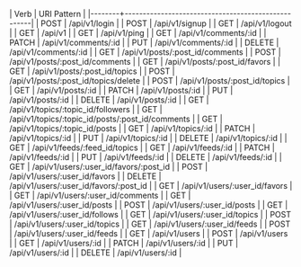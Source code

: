 | Verb   | URI Pattern                                        |
|--------+----------------------------------------------------|
| POST   | /api/v1/login                                      |
| POST   | /api/v1/signup                                     |
| GET    | /api/v1/logout                                     |
| GET    | /api/v1                                            |
| GET    | /api/v1/ping                                       |
| GET    | /api/v1/comments/:id                               |
| PATCH  | /api/v1/comments/:id                               |
| PUT    | /api/v1/comments/:id                               |
| DELETE | /api/v1/comments/:id                               |
| GET    | /api/v1/posts/:post\_id/comments                   |
| POST   | /api/v1/posts/:post\_id/comments                   |
| GET    | /api/v1/posts/:post\_id/favors                     |
| GET    | /api/v1/posts/:post\_id/topics                     |
| POST   | /api/v1/posts/:post\_id/topics/delete              |
| POST   | /api/v1/posts/:post\_id/topics                     |
| GET    | /api/v1/posts/:id                                  |
| PATCH  | /api/v1/posts/:id                                  |
| PUT    | /api/v1/posts/:id                                  |
| DELETE | /api/v1/posts/:id                                  |
| GET    | /api/v1/topics/:topic\_id/followers                |
| GET    | /api/v1/topics/:topic\_id/posts/:post\_id/comments |
| GET    | /api/v1/topics/:topic\_id/posts                    |
| GET    | /api/v1/topics/:id                                 |
| PATCH  | /api/v1/topics/:id                                 |
| PUT    | /api/v1/topics/:id                                 |
| DELETE | /api/v1/topics/:id                                 |
| GET    | /api/v1/feeds/:feed\_id/topics                     |
| GET    | /api/v1/feeds/:id                                  |
| PATCH  | /api/v1/feeds/:id                                  |
| PUT    | /api/v1/feeds/:id                                  |
| DELETE | /api/v1/feeds/:id                                  |
| GET    | /api/v1/users/:user\_id/favors/:post_id            |
| POST   | /api/v1/users/:user\_id/favors                     |
| DELETE | /api/v1/users/:user\_id/favors/:post_id            |
| GET    | /api/v1/users/:user\_id/favors                     |
| GET    | /api/v1/users/:user\_id/comments                   |
| GET    | /api/v1/users/:user\_id/posts                      |
| POST   | /api/v1/users/:user\_id/posts                      |
| GET    | /api/v1/users/:user\_id/follows                    |
| GET    | /api/v1/users/:user\_id/topics                     |
| POST   | /api/v1/users/:user\_id/topics                     |
| GET    | /api/v1/users/:user\_id/feeds                      |
| POST   | /api/v1/users/:user\_id/feeds                      |
| GET    | /api/v1/users                                      |
| POST   | /api/v1/users                                      |
| GET    | /api/v1/users/:id                                  |
| PATCH  | /api/v1/users/:id                                  |
| PUT    | /api/v1/users/:id                                  |
| DELETE | /api/v1/users/:id                                  |

